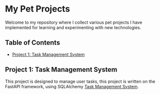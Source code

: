 # My Pet Projects

Welcome to my repository where I collect various pet projects I have implemented for learning and experimenting with new technologies.

## Table of Contents

- [Project 1: Task Management System](#project-1)

## Project 1: Task Management System
This project is designed to manage user tasks, this project is written on the FastAPI framework, using SQLAlchemy
[Task Management System](https://github.com/necto128/Projects/tree/Task-Management-System/Task%20Management%20System).
